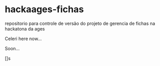 # hackaages-fichas
repositorio para controle de versão do projeto de gerencia de fichas na hackatona da ages


Celeri here now...

Soon...

[]s
